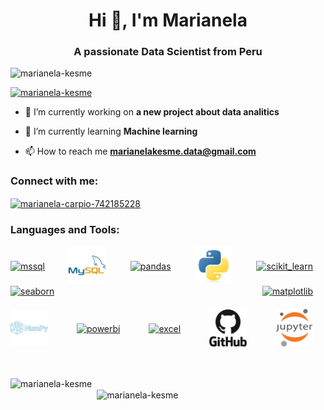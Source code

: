 <h1 align="center">Hi 👋, I'm Marianela</h1>
<h3 align="center">A passionate Data Scientist from Peru</h3>

<p align="left"> <img src="https://komarev.com/ghpvc/?username=marianela-kesme&label=Profile%20views&color=0e75b6&style=flat" alt="marianela-kesme" /> </p>

<p align="left"> <a href="https://github.com/ryo-ma/github-profile-trophy"><img src="https://github-profile-trophy.vercel.app/?username=marianela-kesme" alt="marianela-kesme" /></a> </p>

- 🔭 I’m currently working on **a new project about data analitics**

- 🌱 I’m currently learning **Machine learning**

- 📫 How to reach me **marianelakesme.data@gmail.com**

<h3 align="left">Connect with me:</h3>
<p align="left">
<a href="https://linkedin.com/in/marianela-carpio-742185228" target="blank"><img align="center" src="https://raw.githubusercontent.com/rahuldkjain/github-profile-readme-generator/master/src/images/icons/Social/linked-in-alt.svg" alt="marianela-carpio-742185228" height="30" width="40" /></a>
</p>

<h3 align="left">Languages and Tools:</h3>
<div style="display: flex; flex-wrap: wrap; justify-content: space-between; align-items: center;">
    <a href="https://www.microsoft.com/en-us/sql-server" target="_blank" rel="noreferrer"> 
        <img src="https://www.svgrepo.com/show/303229/microsoft-sql-server-logo.svg" alt="mssql" width="60" height="60" style="margin-right: 20px;"/> 
    </a> 
    <a href="https://www.mysql.com/" target="_blank" rel="noreferrer"> 
        <img src="https://raw.githubusercontent.com/devicons/devicon/master/icons/mysql/mysql-original-wordmark.svg" alt="mysql" width="60" height="60" style="margin-right: 20px;"/> 
    </a> 
    <a href="https://pandas.pydata.org/" target="_blank" rel="noreferrer"> 
        <img src="https://camo.githubusercontent.com/65e3b1ef86380fddbaf4c42359008861cb642f379740da78017a8948336aa43a/68747470733a2f2f75706c6f61642e77696b696d656469612e6f72672f77696b6970656469612f636f6d6d6f6e732f652f65642f50616e6461735f6c6f676f2e737667" alt="pandas" width="70" height="70" style="margin-right: 20px;"/> 
    </a> 
    <a href="https://www.python.org" target="_blank" rel="noreferrer"> 
        <img src="https://raw.githubusercontent.com/devicons/devicon/master/icons/python/python-original.svg" alt="python" width="60" height="60" style="margin-right: 20px;"/> 
    </a> 
    <a href="https://scikit-learn.org/" target="_blank" rel="noreferrer"> 
        <img src="https://upload.wikimedia.org/wikipedia/commons/0/05/Scikit_learn_logo_small.svg" alt="scikit_learn" width="60" height="60" style="margin-right: 20px;"/> 
    </a> 
    <a href="https://seaborn.pydata.org/" target="_blank" rel="noreferrer"> 
        <img src="https://seaborn.pydata.org/_images/logo-mark-lightbg.svg" alt="seaborn" width="60" height="60" style="margin-right: 20px;"/> 
    </a> 
    <a href="https://github.com/devicons/devicon/blob/master/icons/matplotlib/matplotlib-original-wordmark.svg" target="_blank" rel="noreferrer"> 
        <img src="https://camo.githubusercontent.com/74f9682d703e382ca6a85546e028fc0d6a4a78595c97d7bc57f96a5d2021ebc8/68747470733a2f2f7374617469632e6a61766174706f696e742e636f6d2f7475746f7269616c2f6d6174706c6f746c69622f696d616765732f6d6174706c6f746c69622d7475746f7269616c2e706e67" alt="matplotlib" width="60" height="60" style="margin-right: 20px;"/> 
    </a>
</div>
<div style="display: flex; flex-wrap: wrap; justify-content: space-between; align-items: center; margin-top: 20px;">
    <a href="https://numpy.org/" target="_blank" rel="noreferrer"> 
        <img src="https://github.com/devicons/devicon/blob/master/icons/numpy/numpy-line-wordmark.svg" alt="numpy" width="60" height="60" style="margin-right: 20px;"/> 
    </a>
    <a href="https://www.microsoft.com/powerbi" target="_blank" rel="noreferrer">
        <img src="https://camo.githubusercontent.com/7145514b6c88363e1cd5ede894038dfe01cbb401a055c0b49019cb67e724d366/68747470733a2f2f64617461736369656e746573742e636f6d2f65732f77702d636f6e74656e742f75706c6f6164732f73697465732f372f323032302f31302f706f7765722d62692d6c6f676f2d312e6a7067" alt="powerbi" width="90" height="50" style="margin-right: 20px;"/>
    </a>
    <a href="https://www.microsoft.com/excel" target="_blank" rel="noreferrer">
        <img src="https://camo.githubusercontent.com/0549723c6732c4aec79b26d78b0768b0c7469fc020ca861cd5ef3fdbc1a65917/68747470733a2f2f6c6f676f732d776f726c642e6e65742f77702d636f6e74656e742f75706c6f6164732f323032322f30322f4d6963726f736f66742d457863656c2d4c6f676f2d373030783339342e706e67" alt="excel" width="90" height="60" style="margin-right: 20px;"/> 
    </a>
    <a href="https://github.com/" target="_blank" rel="noreferrer">
        <img src="https://github.com/devicons/devicon/blob/master/icons/github/github-original-wordmark.svg" alt="github" width="60" height="60" style="margin-right: 20px;"/> 
    </a>
    <a href="https://jupyter.org/" target="_blank" rel="noreferrer">
        <img src="https://github.com/devicons/devicon/blob/master/icons/jupyter/jupyter-original-wordmark.svg" alt="jupyter" width="60" height="60" style="margin-right: 20px;"/> 
    </a>
</div>


<br>
<br>
<p style="display: inline-block;"><img align="left" src="https://github-readme-stats.vercel.app/api/top-langs?username=marianela-kesme&show_icons=true&locale=en&layout=compact" alt="marianela-kesme" /></p>

<p style="display: inline-block;">&nbsp;<img align="center" src="https://github-readme-stats.vercel.app/api?username=marianela-kesme&show_icons=true&locale=en" alt="marianela-kesme" /></p>

